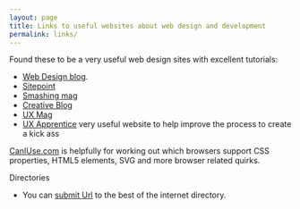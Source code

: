 ```yaml
---
layout: page
title: Links to useful websites about web design and development
permalink: links/
---
```


Found these&nbsp;to be a very useful web design sites with excellent tutorials:

* [Web Design blog][9].
* [Sitepoint][10]
* [Smashing mag][11]
* [Creative Blog][12]
* [UX Mag][13]
* [UX Apprentice][14] very useful website to help improve the process to create a kick ass


[CanIUse.com][15] is helpfully for&nbsp;working out which browsers support&nbsp;CSS properties, HTML5 elements, SVG and more browser related quirks.

Directories

* You can [submit Url][16] to the best of the internet directory.

[9]: http://www.webdesignerdepot.com/ "Web design blog"
[10]: http://www.sitepoint.com
[11]: http://www.smashingmagazine.com
[12]: http://www.creativebloq.com/
[13]: http://uxmag.com/
[14]: http://uxapprentice.com/
[15]: http://caniuse.com/
[16]: http://www.botid.org/Add-Site/Submit-Url.aspx
  